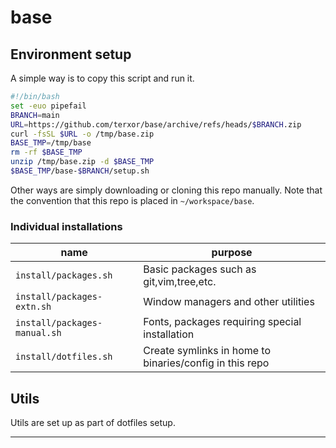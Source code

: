 # base

## Environment setup

A simple way is to copy this script and run it.

```sh
#!/bin/bash
set -euo pipefail
BRANCH=main
URL=https://github.com/terxor/base/archive/refs/heads/$BRANCH.zip
curl -fsSL $URL -o /tmp/base.zip
BASE_TMP=/tmp/base
rm -rf $BASE_TMP
unzip /tmp/base.zip -d $BASE_TMP
$BASE_TMP/base-$BRANCH/setup.sh
```

Other ways are simply downloading or cloning this repo manually.
Note that the convention that this repo is placed in `~/workspace/base`.

### Individual installations

| name                         | purpose                                                 |
| ---------------------------- | ------------------------------------------------------- |
| `install/packages.sh`        | Basic packages such as git,vim,tree,etc.                |
| `install/packages-extn.sh`   | Window managers and other utilities                     |
| `install/packages-manual.sh` | Fonts, packages requiring special installation          |
| `install/dotfiles.sh`        | Create symlinks in home to binaries/config in this repo |

## Utils

Utils are set up as part of dotfiles setup.

--------------------------------------------------------------------------------
